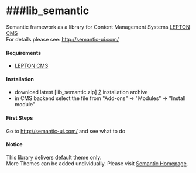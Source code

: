 ###lib_semantic
============

Semantic framework as a library for Content Management Systems [LEPTON CMS][1]<br />
For details please see: http://semantic-ui.com/

#### Requirements

* [LEPTON CMS][1]

#### Installation

* download latest [lib_semantic.zip] [2] installation archive
* in CMS backend select the file from "Add-ons" -> "Modules" -> "Install module"

#### First Steps

Go to http://semantic-ui.com/ and see what to do

#### Notice

This library delivers default theme only.<br />
More Themes can be added undividually. Please visit [Semantic Homepage][3].

[1]: http://lepton-cms.org "LEPTON CMS"
[2]: http://www.lepton-cms.com/lepador/libraries/lib_semantic.php
[3]: http://semantic-ui.com/ "Semantic Homepage"


